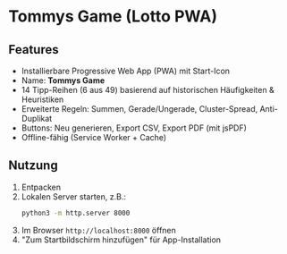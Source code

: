 # Tommys Game (Lotto PWA)

## Features
- Installierbare Progressive Web App (PWA) mit Start-Icon
- Name: **Tommys Game**
- 14 Tipp-Reihen (6 aus 49) basierend auf historischen Häufigkeiten & Heuristiken
- Erweiterte Regeln: Summen, Gerade/Ungerade, Cluster-Spread, Anti-Duplikat
- Buttons: Neu generieren, Export CSV, Export PDF (mit jsPDF)
- Offline-fähig (Service Worker + Cache)

## Nutzung
1. Entpacken
2. Lokalen Server starten, z.B.:
   ```bash
   python3 -m http.server 8000
   ```
3. Im Browser `http://localhost:8000` öffnen
4. "Zum Startbildschirm hinzufügen" für App-Installation
